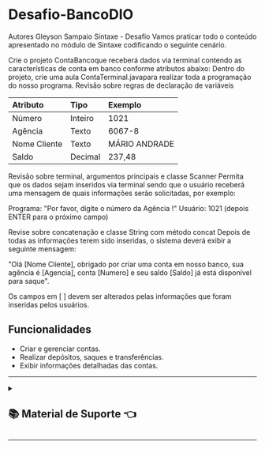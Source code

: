# Desafio-BancoDIO

Autores
Gleyson Sampaio
Sintaxe - Desafio
Vamos praticar todo o conteúdo apresentado no módulo de Sintaxe codificando o seguinte cenário.

Crie o projeto ContaBancoque receberá dados via terminal contendo as características de conta em banco conforme atributos abaixo:
Dentro do projeto, crie uma aula ContaTerminal.javapara realizar toda a programação do nosso programa.
Revisão sobre regras de declaração de variáveis

|Atributo| Tipo|Exemplo|
|:----|:----|:-----|
|Número|Inteiro|1021|
|Agência|Texto|6067-8|
|Nome Cliente|Texto|MÁRIO ANDRADE|
|Saldo|Decimal|237,48|

Revisão sobre terminal, argumentos principais e classe Scanner
Permita que os dados sejam inseridos via terminal sendo que o usuário receberá uma mensagem de quais informações serão solicitadas, por exemplo:

Programa: "Por favor, digite o número da Agência !"
Usuário: 1021 (depois ENTER para o próximo campo)

Revise sobre concatenação e classe String com método concat
Depois de todas as informações terem sido inseridas, o sistema deverá exibir a seguinte mensagem:

"Olá [Nome Cliente], obrigado por criar uma conta em nosso banco, sua agência é [Agencia], conta [Numero] e seu saldo [Saldo] já está disponível para saque".

Os campos em [ ] devem ser alterados pelas informações que foram inseridas pelos usuários.

## Funcionalidades
- Criar e gerenciar contas.
- Realizar depósitos, saques e transferências.
- Exibir informações detalhadas das contas.
  
---

<details>

  <summary>

## :books: Material de Suporte :point_left:

</summary>

- [Sites Icons8](https://icons8.com.br/)
- Markdown
  - [Iconografia](https://github.com/ikatyang/emoji-cheat-sheet/tree/master?tab=readme-ov-file#activities)
  - [Badges Basico](https://github.com/digitalinnovationone/dio-lab-open-source/blob/main/utils/badges/badges.md)
  - [Badges Avançado](https://github.com/Ileriayo/markdown-badges?tab=readme-ov-file#markdown-badges)
  - [Badges Avançado 1](https://home.aveek.io/GitHub-Profile-Badges/)
  - [Cards](https://github.com/digitalinnovationone/dio-lab-open-source/blob/main/utils/cards/github-stats.md)
  - [Sintaxe básica de gravação e formatação no GitHub](https://docs.github.com/pt/get-started/writing-on-github/getting-started-with-writing-and-formatting-on-github/basic-writing-and-formatting-syntax)
  - [Trabalhar com formatação avançadano GitHub](https://docs.github.com/pt/get-started/writing-on-github/working-with-advanced-formatting)

</details>

---
